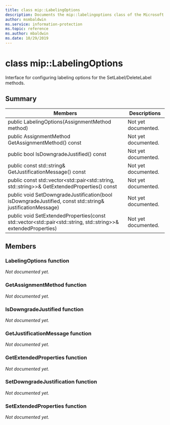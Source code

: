 ```yaml
---
title: class mip::LabelingOptions 
description: Documents the mip::labelingoptions class of the Microsoft Information Protection (MIP) SDK.
author: msmbaldwin
ms.service: information-protection
ms.topic: reference
ms.author: mbaldwin
ms.date: 10/29/2019
---
```


# class mip::LabelingOptions 
Interface for configuring labeling options for the SetLabel/DeleteLabel methods.
  
## Summary
 Members                        | Descriptions                                
--------------------------------|---------------------------------------------
public LabelingOptions(AssignmentMethod method)  | Not yet documented.
public AssignmentMethod GetAssignmentMethod() const  | Not yet documented.
public bool IsDowngradeJustified() const  | Not yet documented.
public const std::string& GetJustificationMessage() const  | Not yet documented.
public const std::vector\<std::pair\<std::string, std::string\>\>& GetExtendedProperties() const  | Not yet documented.
public void SetDowngradeJustification(bool isDowngradeJustified, const std::string& justificationMessage)  | Not yet documented.
public void SetExtendedProperties(const std::vector\<std::pair\<std::string, std::string\>\>& extendedProperties)  | Not yet documented.
  
## Members
  
### LabelingOptions function
_Not documented yet._

  
### GetAssignmentMethod function
_Not documented yet._

  
### IsDowngradeJustified function
_Not documented yet._

  
### GetJustificationMessage function
_Not documented yet._

  
### GetExtendedProperties function
_Not documented yet._

  
### SetDowngradeJustification function
_Not documented yet._

  
### SetExtendedProperties function
_Not documented yet._
